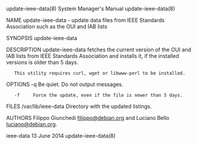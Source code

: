 update-ieee-data(8)                                                              System Manager's Manual                                                              update-ieee-data(8)

NAME
       update-ieee-data - update data files from IEEE Standards Association such as the OUI and IAB lists

SYNOPSIS
       update-ieee-data

DESCRIPTION
       update-ieee-data fetches the current version of the OUI and IAB lists from IEEE Standards Association and installs it, if the installed versions is older than 5 days.

       This utility requires curl, wget or libwww-perl to be installed.

OPTIONS
       -q     Be quiet. Do not output messages.

       -f     Force the update, even if the file is newer than 5 days.

FILES
       /var/lib/ieee-data
              Directory with the updated listings.

AUTHORS
       Filippo Giunchedi <filippo@debian.org> and Luciano Bello <luciano@debian.org>.

ieee-data                                                                              13 June 2014                                                                   update-ieee-data(8)
